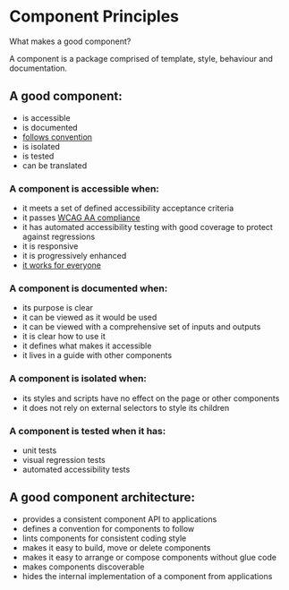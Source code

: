 # Component Principles

What makes a good component?

A component is a package comprised of template, style, behaviour and documentation.

## A good component:

* is accessible
* is documented
* [follows convention](component_conventions.md)
* is isolated
* is tested
* can be translated

### A component is accessible when:

* it meets a set of defined accessibility acceptance criteria
* it passes [WCAG AA compliance](https://www.w3.org/WAI/WCAG20/quickref/)
* it has automated accessibility testing with good coverage to protect against regressions
* it is responsive
* it is progressively enhanced
* [it works for everyone](https://www.gov.uk/design-principles#sixth)

### A component is documented when:

* its purpose is clear
* it can be viewed as it would be used
* it can be viewed with a comprehensive set of inputs and outputs
* it is clear how to use it
* it defines what makes it accessible
* it lives in a guide with other components

### A component is isolated when:

* its styles and scripts have no effect on the page or other components
* it does not rely on external selectors to style its children

### A component is tested when it has:

* unit tests
* visual regression tests
* automated accessibility tests

## A good component architecture:

* provides a consistent component API to applications
* defines a convention for components to follow
* lints components for consistent coding style
* makes it easy to build, move or delete components
* makes it easy to arrange or compose components without glue code
* makes components discoverable
* hides the internal implementation of a component from applications

